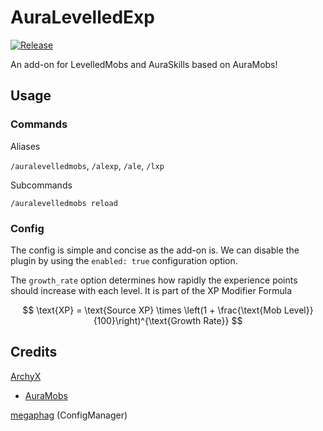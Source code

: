 
# AuraLevelledExp

[![Release](https://img.shields.io/badge/release-0.2-blue?logo=github)](https://github.com/thrddqno/AuraLevelledExp/releases/tag/latest)

An add-on for LevelledMobs and AuraSkills based on AuraMobs!

## Usage
### Commands
Aliases

`/auralevelledmobs`, `/alexp`, `/ale`, `/lxp`

Subcommands

`/auralevelledmobs reload`

### Config

The config is simple and concise as the add-on is. We can disable the plugin by using the `enabled: true` configuration option.

The `growth_rate` option determines how rapidly the experience points should increase with each level. It is part of the XP Modifier Formula

$$
\text{XP} = \text{Source XP} \times \left(1 + \frac{\text{Mob Level}}{100}\right)^{\text{Growth Rate}}
$$

## Credits
[ArchyX](https://github.com/Archy-X)
- [AuraMobs](https://github.com/Archy-X/AuraMobs/tree/5f3a20379984265d7a7fbc7b1ac1715d76a2e34d)

[megaphag](https://www.spigotmc.org/members/megaphag.933033/) (ConfigManager)
